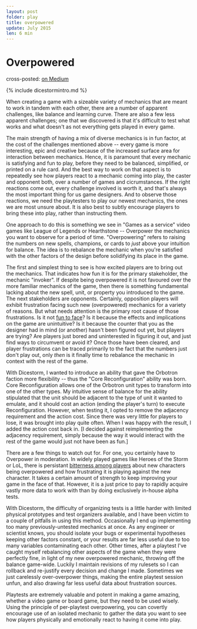 ```yaml
---
layout: post
folder: play
title: overpowered
update: July 2015
len: 6 min
---
```


# Overpowered

<div class="essay-subtext">cross-posted: <a href="https://medium.com/@keerthiko">on Medium</a></div>

{% include dicestormintro.md %}

When creating a game with a sizeable variety of mechanics that are meant to work in tandem with each other, there are a number of apparent challenges, like balance and learning curve. There are also a few less apparent challenges; one that we discovered is that it's difficult to test what works and what doesn't as not everything gets played in every game. 

The main strength of having a mix of diverse mechanics is in fun factor, at the cost of the challenges mentioned above -- every game is more interesting, epic and creative because of the increased surface area for interaction between mechanics. Hence, it is paramount that every mechanic is satisfying and fun to play, before they need to be balanced, simplified, or printed on a rule card. And the best way to work on that aspect is to repeatedly see how players react to a mechanic coming into play, the caster and opponent both, over a number of games and cicrumstances. If the right reactions come out, every challenge involved is worth it, and that's always the most important thing for us game designers. And to observe those reactions, we need the playtesters to play our newest mechanics, the ones we are most unsure about. It is also best to subtly encourage players to bring these into play, rather than instructing them.

One approach to do this is something we see in "Games as a service" video games like League of Legends or Hearthstone -- Overpower the mechanics you want to observe for a period of time. "Overpowering" refers to raising the numbers on new spells, champions, or cards to *just* above your intuition for balance. The idea is to rebalance the mechanic when you're satisfied with the other factors of the design before solidifying its place in the game.

The first and simplest thing to see is how excited players are to bring out the mechanics. That indicates how fun it is for the primary stakeholder, the mechanic "invoker". If despite being overpowered it is not favoured over the more familiar mechanics of the game, then there is something fundamental lacking about the new spell, unit, or property you introduced to the game. The next stakeholders are opponents. Certainly, opposition players will exhibit frustration facing such new (overpowered) mechanics for a variety of reasons. But what needs attention is the primary root cause of those frustrations. Is it not [fun to face](antifun.html)? Is it because the effects and implications on the game are unintuitive? Is it because the counter that you as the designer had in mind (or another) hasn't been figured out yet, but players are trying? Are players just bored and uninterested in figuring it out, and just find ways to circumvent or avoid it? Once those have been cleared, and player frustrations can be traced primarily to the fact that the numbers just don't play out, only *then* is it finally time to rebalance the mechanic in context with the rest of the game.

With Dicestorm, I wanted to introduce an ability that gave the Orbotron faction more flexibility -- thus the "Core Reconfiguration" ability was born. Core Reconfiguration allows one of the Orbotron unit types to transform into one of the other types. My intuitive sense of balance for the ability stipulated that the unit should be adjacent to the type of unit it wanted to emulate, and it should cost an action (ending the player's turn) to execute Reconfiguration. However, when testing it, I opted to remove the adjacency requirement and the action cost. Since there was very little for players to lose, it was brought into play quite often. When I was happy with the result, I added the action cost back in. \[I decided against reimplementing the adjacency requirement, simply because the way it would interact with the rest of the game would just not have been as fun.\]

There are a few things to watch out for. For one, you certainly have to Overpower in moderation. In widely played games like Heroes of the Storm or LoL, there is persistant [bitterness among players](http://kotaku.com/heroes-of-the-storms-new-butcher-character-seems-really-1715968732) about new characters being overpowered and how frustrating it is playing against the new character. It takes a certain amount of strength to keep improving your game in the face of that. However, it is a just price to pay to rapidly acquire vastly more data to work with than by doing exclusively in-house alpha tests.

With Dicestorm, the difficulty of organizing tests is a little harder with limited physical prototypes and test organizers available, and I have been victim to a couple of pitfalls in using this method. Occasionally I end up implementing too many previously-untested mechanics at once. As any engineer or scientist knows, you should isolate your bugs or experimental hypotheses keeping other factors constant, or your results are far less useful due to too many variables contaminating each other. Other times, after a playtest I've caught myself rebalancing other aspects of the game when they were perfectly fine, in light of my new overpowered mechanic, throwing off the balance game-wide. Luckily I maintain revisions of my rulesets so I can rollback and re-justify every decision and change I made. Sometimes we just carelessly over-overpower things, making the entire playtest session unfun, and also drawing far less useful data about frustration sources.

Playtests are extremely valuable and potent in making a game amazing, whether a video game or board game, but they need to be used wisely. Using the principle of per-playtest overpowering, you can covertly encourage use of an isolated mechanic to gather the data you want to see how players physically and emotionally react to having it come into play.


